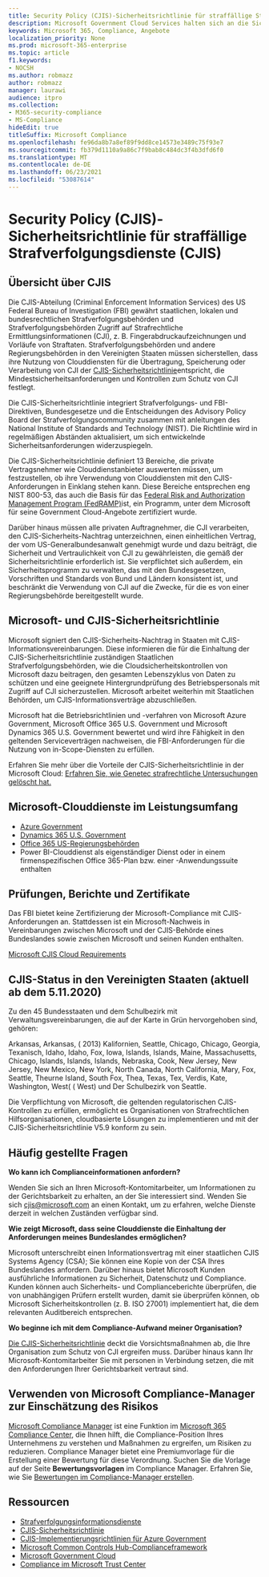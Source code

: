 ```yaml
---
title: Security Policy (CJIS)-Sicherheitsrichtlinie für straffällige Strafverfolgungsdienste (CJIS)
description: Microsoft Government Cloud Services halten sich an die Sicherheitsrichtlinie für us-amerikanische Strafvollstäterinformationsdienste.
keywords: Microsoft 365, Compliance, Angebote
localization_priority: None
ms.prod: microsoft-365-enterprise
ms.topic: article
f1.keywords:
- NOCSH
ms.author: robmazz
author: robmazz
manager: laurawi
audience: itpro
ms.collection:
- M365-security-compliance
- MS-Compliance
hideEdit: true
titleSuffix: Microsoft Compliance
ms.openlocfilehash: fe96da8b7a8ef89f9dd8ce14573e3489c75f93e7
ms.sourcegitcommit: fb379d1110a9a86c7f9bab8c484dc3f4b3dfd6f0
ms.translationtype: MT
ms.contentlocale: de-DE
ms.lasthandoff: 06/23/2021
ms.locfileid: "53087614"
---
```

# <a name="criminal-justice-information-services-cjis-security-policy"></a>Security Policy (CJIS)-Sicherheitsrichtlinie für straffällige Strafverfolgungsdienste (CJIS)

## <a name="cjis-overview"></a>Übersicht über CJIS

Die CJIS-Abteilung (Criminal Enforcement Information Services) des US Federal Bureau of Investigation (FBI) gewährt staatlichen, lokalen und bundesrechtlichen Strafverfolgungsbehörden und Strafverfolgungsbehörden Zugriff auf Strafrechtliche Ermittlungsinformationen (CJI), z. B. Fingerabdruckaufzeichnungen und Vorläufe von Straftaten. Strafverfolgungsbehörden und andere Regierungsbehörden in den Vereinigten Staaten müssen sicherstellen, dass ihre Nutzung von Clouddiensten für die Übertragung, Speicherung oder Verarbeitung von CJI der [CJIS-Sicherheitsrichtlinie](https://aka.ms/cjis-security-policy)entspricht, die Mindestsicherheitsanforderungen und Kontrollen zum Schutz von CJI festlegt.

Die CJIS-Sicherheitsrichtlinie integriert Strafverfolgungs- und FBI-Direktiven, Bundesgesetze und die Entscheidungen des Advisory Policy Board der Strafverfolgungscommunity zusammen mit anleitungen des National Institute of Standards and Technology (NIST). Die Richtlinie wird in regelmäßigen Abständen aktualisiert, um sich entwickelnde Sicherheitsanforderungen widerzuspiegeln.

Die CJIS-Sicherheitsrichtlinie definiert 13 Bereiche, die private Vertragsnehmer wie Clouddienstanbieter auswerten müssen, um festzustellen, ob ihre Verwendung von Clouddiensten mit den CJIS-Anforderungen in Einklang stehen kann. Diese Bereiche entsprechen eng NIST 800-53, das auch die Basis für das [Federal Risk and Authorization Management Program (FedRAMP)](offering-FedRAMP.md)ist, ein Programm, unter dem Microsoft für seine Government Cloud-Angebote zertifiziert wurde.

Darüber hinaus müssen alle privaten Auftragnehmer, die CJI verarbeiten, den CJIS-Sicherheits-Nachtrag unterzeichnen, einen einheitlichen Vertrag, der vom US-Generalbundesanwalt genehmigt wurde und dazu beiträgt, die Sicherheit und Vertraulichkeit von CJI zu gewährleisten, die gemäß der Sicherheitsrichtlinie erforderlich ist. Sie verpflichtet sich außerdem, ein Sicherheitsprogramm zu verwalten, das mit den Bundesgesetzen, Vorschriften und Standards von Bund und Ländern konsistent ist, und beschränkt die Verwendung von CJI auf die Zwecke, für die es von einer Regierungsbehörde bereitgestellt wurde.

## <a name="microsoft-and-cjis-security-policy"></a>Microsoft- und CJIS-Sicherheitsrichtlinie

Microsoft signiert den CJIS-Sicherheits-Nachtrag in Staaten mit CJIS-Informationsvereinbarungen. Diese informieren die für die Einhaltung der CJIS-Sicherheitsrichtlinie zuständigen Staatlichen Strafverfolgungsbehörden, wie die Cloudsicherheitskontrollen von Microsoft dazu beitragen, den gesamten Lebenszyklus von Daten zu schützen und eine geeignete Hintergrundprüfung des Betriebspersonals mit Zugriff auf CJI sicherzustellen. Microsoft arbeitet weiterhin mit Staatlichen Behörden, um CJIS-Informationsverträge abzuschließen.

Microsoft hat die Betriebsrichtlinien und -verfahren von Microsoft Azure Government, Microsoft Office 365 U.S. Government und Microsoft Dynamics 365 U.S. Government bewertet und wird ihre Fähigkeit in den geltenden Serviceverträgen nachweisen, die FBI-Anforderungen für die Nutzung von in-Scope-Diensten zu erfüllen.

Erfahren Sie mehr über die Vorteile der CJIS-Sicherheitsrichtlinie in der Microsoft Cloud: [Erfahren Sie, wie Genetec strafrechtliche Untersuchungen gelöscht hat.](https://customers.microsoft.com/story/genetec)

## <a name="microsoft-in-scope-cloud-services"></a>Microsoft-Clouddienste im Leistungsumfang

- [Azure Government](/azure/azure-government/documentation-government-welcome)
- [Dynamics 365 U.S. Government](/power-platform/admin/microsoft-dynamics-365-government#certifications-and-accreditations)
- [Office 365 US-Regierungsbehörden](/office365/servicedescriptions/office-365-platform-service-description/office-365-us-government/gcc#us-government-community-compliance)
- Power BI-Clouddienst als eigenständiger Dienst oder in einem firmenspezifischen Office 365-Plan bzw. einer -Anwendungssuite enthalten

## <a name="audits-reports-and-certificates"></a>Prüfungen, Berichte und Zertifikate

Das FBI bietet keine Zertifizierung der Microsoft-Compliance mit CJIS-Anforderungen an. Stattdessen ist ein Microsoft-Nachweis in Vereinbarungen zwischen Microsoft und der CJIS-Behörde eines Bundeslandes sowie zwischen Microsoft und seinen Kunden enthalten.

[Microsoft CJIS Cloud Requirements](https://aka.ms/MicrosoftCJISCloudRequirements)

## <a name="cjis-status-in-the-united-states-current-as-of-1152020"></a>CJIS-Status in den Vereinigten Staaten (aktuell ab dem 5.11.2020)

Zu den 45 Bundesstaaten und dem Schulbezirk mit Verwaltungsvereinbarungen, die auf der Karte in Grün hervorgehoben sind, gehören:

Arkansas, Arkansas, ( 2013) Kalifornien, Seattle, Chicago, Chicago, Georgia, Texanisch, Idaho, Idaho, Fox, Iowa, Islands, Islands, Maine, Massachusetts, Chicago, Islands, Islands, Islands, Nebraska, Cook, New Jersey, New Jersey, New Mexico, New York, North Canada, North California, Mary, Fox, Seattle, Theurne Island, South Fox, Thea, Texas, Tex, Verdis, Kate, Washington, West( ( West) und Der Schulbezirk von Seattle.

Die Verpflichtung von Microsoft, die geltenden regulatorischen CJIS-Kontrollen zu erfüllen, ermöglicht es Organisationen von Strafrechtlichen Hilfsorganisationen, cloudbasierte Lösungen zu implementieren und mit der CJIS-Sicherheitsrichtlinie V5.9 konform zu sein.

## <a name="frequently-asked-questions"></a>Häufig gestellte Fragen

**Wo kann ich Complianceinformationen anfordern?**

Wenden Sie sich an Ihren Microsoft-Kontomitarbeiter, um Informationen zu der Gerichtsbarkeit zu erhalten, an der Sie interessiert sind. Wenden Sie sich <cjis@microsoft.com> an einen Kontakt, um zu erfahren, welche Dienste derzeit in welchen Zuständen verfügbar sind.

**Wie zeigt Microsoft, dass seine Clouddienste die Einhaltung der Anforderungen meines Bundeslandes ermöglichen?**

Microsoft unterschreibt einen Informationsvertrag mit einer staatlichen CJIS Systems Agency (CSA); Sie können eine Kopie von der CSA Ihres Bundeslandes anfordern. Darüber hinaus bietet Microsoft Kunden ausführliche Informationen zu Sicherheit, Datenschutz und Compliance. Kunden können auch Sicherheits- und Complianceberichte überprüfen, die von unabhängigen Prüfern erstellt wurden, damit sie überprüfen können, ob Microsoft Sicherheitskontrollen (z. B. ISO 27001) implementiert hat, die dem relevanten Auditbereich entsprechen.

**Wo beginne ich mit dem Compliance-Aufwand meiner Organisation?**

[Die CJIS-Sicherheitsrichtlinie](https://aka.ms/cjis-security-policy) deckt die Vorsichtsmaßnahmen ab, die Ihre Organisation zum Schutz von CJI ergreifen muss. Darüber hinaus kann Ihr Microsoft-Kontomitarbeiter Sie mit personen in Verbindung setzen, die mit den Anforderungen Ihrer Gerichtsbarkeit vertraut sind.

## <a name="use-microsoft-compliance-manager-to-assess-your-risk"></a>Verwenden von Microsoft Compliance-Manager zur Einschätzung des Risikos

[Microsoft Compliance Manager](/microsoft-365/compliance/compliance-manager) ist eine Funktion im [Microsoft 365 Compliance Center](/microsoft-365/compliance/microsoft-365-compliance-center), die Ihnen hilft, die Compliance-Position Ihres Unternehmens zu verstehen und Maßnahmen zu ergreifen, um Risiken zu reduzieren. Compliance Manager bietet eine Premiumvorlage für die Erstellung einer Bewertung für diese Verordnung. Suchen Sie die Vorlage auf der Seite **Bewertungsvorlagen** im Compliance Manager. Erfahren Sie, wie Sie [Bewertungen im Compliance-Manager erstellen](/microsoft-365/compliance/compliance-manager-assessments).

## <a name="resources"></a>Ressourcen

- [Strafverfolgungsinformationsdienste](https://aka.ms/cjis)
- [CJIS-Sicherheitsrichtlinie](https://aka.ms/cjis-security-policy)
- [CJIS-Implementierungsrichtlinien für Azure Government](https://aka.ms/cjisimplementationguidelines)
- [Microsoft Common Controls Hub-Complianceframework](https://www.microsoft.com/trustcenter/common-controls-hub)
- [Microsoft Government Cloud](https://go.microsoft.com/fwlink/?linkid=2087246)
- [Compliance im Microsoft Trust Center](https://www.microsoft.com/trust-center/compliance/compliance-overview)
